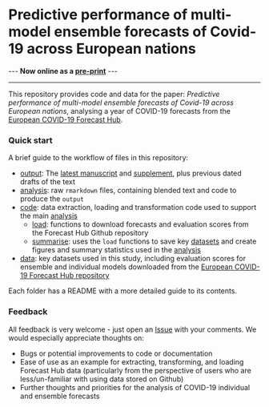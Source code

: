 # Predictive performance of multi-model ensemble forecasts of Covid-19 across European nations

--- **Now online as a [pre-print](https://www.medrxiv.org/content/10.1101/2022.06.16.22276024)** ---

---

This repository provides code and data for the paper: *Predictive performance of multi-model ensemble forecasts of Covid-19 across European nations*, analysing a year of COVID-19 forecasts from the [European COVID-19 Forecast Hub](https://github.com/covid19-forecast-hub-europe/covid19-forecast-hub-europe).

### Quick start

A brief guide to the workflow of files in this repository:

- [output](output): The [latest manuscript](output/latest.pdf) and [supplement](output/supplementary.pdf), plus previous dated drafts of the text
- [analysis](analysis): raw `rmarkdown` files, containing blended text and code to produce the `output`
- [code](code): data extraction, loading and transformation code used to support the main [analysis](analysis/latest.Rmd)
   - [load](code/load): functions to download forecasts and evaluation scores from the Forecast Hub Github repository
   - [summarise](code/summarise): uses the `load` functions to save key [datasets](data) and create figures and summary statistics used in the [analysis](analysis)
- [data](data): key datasets used in this study, including evaluation scores for ensemble and individual models downloaded from the [European COVID-19 Forecast Hub repository](https://github.com/covid19-forecast-hub-europe/covid19-forecast-hub-europe)

Each folder has a README with a more detailed guide to its contents.

### Feedback

All feedback is very welcome - just open an [Issue](https://github.com/covid19-forecast-hub-europe/euro-hub-ensemble/issues) with your comments. We would  especially appreciate thoughts on:

- Bugs or potential improvements to code or documentation
- Ease of use as an example for extracting, transforming, and loading Forecast Hub data (particularly from the perspective of users who are less/un-familiar with using data stored on Github)
- Further thoughts and priorities for the analysis of COVID-19 individual and ensemble forecasts
